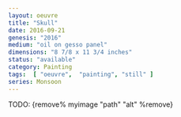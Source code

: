 ```yaml
---
layout: oeuvre 
title: "Skull"
date: 2016-09-21
genesis: "2016"
medium: "oil on gesso panel"
dimensions: "8 7/8 x 11 3/4 inches"
status: "available" 
category: Painting 
tags:  [ "oeuvre",  "painting", "still" ]  
series: Monsoon
---
```



TODO: {remove% myimage "path" "alt" %remove}

